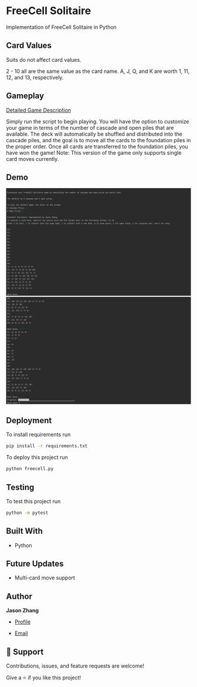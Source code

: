 # FreeCell Solitaire

Implementation of FreeCell Solitaire in Python

[comment]: <> ([Description]&#40;https://course.ccs.neu.edu/cs3500f16/hw_02_assignment.html&#41;)

## Card Values
Suits do not affect card values.

2 - 10 all are the same value as the card name.
A, J, Q, and K are worth 1, 11, 12, and 13, respectively.

## Gameplay
[Detailed Game Description](https://en.wikipedia.org/wiki/FreeCell)

Simply run the script to begin playing. You will have the option to customize your game in terms of the number of 
cascade and open piles that are available. The deck will automatically be shuffled and distributed into the cascade piles,
and the goal is to move all the cards to the foundation piles in the proper order. Once all cards are transferred to the
foundation piles, you have won the game! Note: This version of the game only supports single card moves currently.

[comment]: <> (**Note that for the purpose of this script is to allow the user to play a simple hand of Blackjack without some of the higher level parts of the game like betting or splitting doubles. All ties go to the player in this version of the game.)

## Demo

[comment]: <> (![image]&#40;https://user-images.githubusercontent.com/48007679/136310729-e354ab8f-c5d5-4eee-bd9c-14857be688d3.png&#41;)
![image](https://github.com/jjz17/FreeCell-Solitaire/raw/main/screenshots/initialize_game.png)
![image](https://github.com/jjz17/FreeCell-Solitaire/raw/main/screenshots/playing_game.png)

  
## Deployment

To install requirements run
```bash
pip install -r requirements.txt
```

To deploy this project run
```bash
python freecell.py
```

## Testing

To test this project run
```bash
python -m pytest
```

[comment]: <> (## Links)

[comment]: <> (- [Repo]&#40;https://github.com/jjz17/FreeCell-Solitaire "<project-name> Repo"&#41;)

[comment]: <> (- [Live]&#40;<Homepage url> "Live View"&#41;)

[comment]: <> (- [Bugs]&#40;https://github.com/Rohit19060/<project-name>/issues "Issues Page"&#41;)

[comment]: <> (- [API]&#40;<API Link> "API"&#41;)

[comment]: <> (## Screenshots)

[comment]: <> (![Home Page]&#40;/screenshots/1.png "Home Page"&#41;)

[comment]: <> (![]&#40;/screenshots/2.png&#41;)

## Built With

- Python

## Future Updates

- Multi-card move support

## Author

**Jason Zhang**

- [Profile](https://github.com/jjz17 "Jason Zhang")

- [Email](mailto:jasonjzhang17@gmail.com?subject=Hi "Hi!")

[comment]: <> (- [Website]&#40;"Welcome"&#41;)

## 🤝 Support

Contributions, issues, and feature requests are welcome!

Give a ⭐️ if you like this project!
